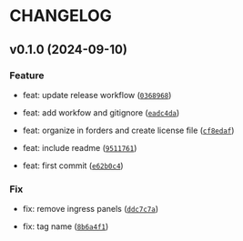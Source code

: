 # CHANGELOG

## v0.1.0 (2024-09-10)

### Feature

* feat: update release workflow ([`0368968`](https://github.com/eduNEXT/edunext-grafana-dashboards/commit/03689680157dd6d709e032b6d920e74853a836e7))

* feat: add workfow and gitignore ([`eadc4da`](https://github.com/eduNEXT/edunext-grafana-dashboards/commit/eadc4dadee40a71367a28fe6192faf3a39904341))

* feat: organize in forders and create license file ([`cf8edaf`](https://github.com/eduNEXT/edunext-grafana-dashboards/commit/cf8edaffd9c26ce57cb0fbeefd810e8cebf2b22a))

* feat: include readme ([`9511761`](https://github.com/eduNEXT/edunext-grafana-dashboards/commit/9511761b431dd3e7a6429fa33567af15022d055a))

* feat: first commit ([`e62b0c4`](https://github.com/eduNEXT/edunext-grafana-dashboards/commit/e62b0c478f65b617472da446163111c2ce6e67ea))

### Fix

* fix: remove ingress panels ([`ddc7c7a`](https://github.com/eduNEXT/edunext-grafana-dashboards/commit/ddc7c7a242de8152ef88c02b6e31cf2e5b14907f))

* fix: tag name ([`8b6a4f1`](https://github.com/eduNEXT/edunext-grafana-dashboards/commit/8b6a4f143956fedeebb16de59e73e5b0db4abba2))
